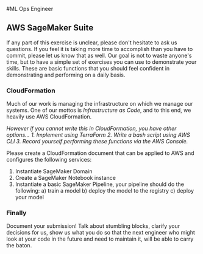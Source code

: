 #ML Ops Engineer

## AWS SageMaker Suite

If any part of this exercise is unclear, please don't hesitate to ask us questions. If you feel it is taking more time to accomplish than you have to commit, please let us know that as well. Our goal is not to waste anyone's time, but to have a simple set of exercises you can use to demonstrate your skills. These are basic functions that you should feel confident in demonstrating and performing on a daily basis.

### CloudFormation ###

Much of our work is managing the infrastructure on which we manage our systems.  One of our mottos is *Infrastructure as Code*, and to this end, we heavily use AWS CloudFormation.   

_However if you cannot write this in CloudFormation, you have other options..._
_1. Implement using TerraForm_
_2. Write a bash script using AWS CLI_
_3. Record yourself performing these functions via the AWS Console._

Please create a CloudFormation document that can be applied to AWS and configures the following services:
1) Instantiate SageMaker Domain
2) Create a SageMaker Notebook instance
3) Instantiate a basic SageMaker Pipeline, your pipeline should do the following:
   a) train a model
   b) deploy the model to the registry
   c) deploy your model

### Finally ###

Document your submission!   Talk about stumbling blocks, clarify your decisions for us, show us what you do so that the next engineer who might look at your code in the future and need to maintain it, will be able to carry the baton.
